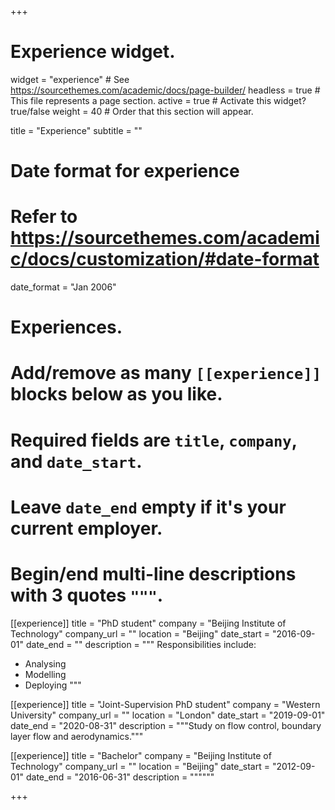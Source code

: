 +++
# Experience widget.
widget = "experience"  # See https://sourcethemes.com/academic/docs/page-builder/
headless = true  # This file represents a page section.
active = true  # Activate this widget? true/false
weight = 40  # Order that this section will appear.

title = "Experience"
subtitle = ""

# Date format for experience
#   Refer to https://sourcethemes.com/academic/docs/customization/#date-format
date_format = "Jan 2006"

# Experiences.
#   Add/remove as many `[[experience]]` blocks below as you like.
#   Required fields are `title`, `company`, and `date_start`.
#   Leave `date_end` empty if it's your current employer.
#   Begin/end multi-line descriptions with 3 quotes `"""`.
[[experience]]
  title = "PhD student"
  company = "Beijing Institute of Technology"
  company_url = ""
  location = "Beijing"
  date_start = "2016-09-01"
  date_end = ""
  description = """
  Responsibilities include:
  
  * Analysing
  * Modelling
  * Deploying
  """

[[experience]]
  title = "Joint-Supervision PhD student"
  company = "Western University"
  company_url = ""
  location = "London"
  date_start = "2019-09-01"
  date_end = "2020-08-31"
  description = """Study on flow control, boundary layer flow and aerodynamics."""

[[experience]]
  title = "Bachelor"
  company = "Beijing Institute of Technology"
  company_url = ""
  location = "Beijing"
  date_start = "2012-09-01"
  date_end = "2016-06-31"
  description = """"""

+++
